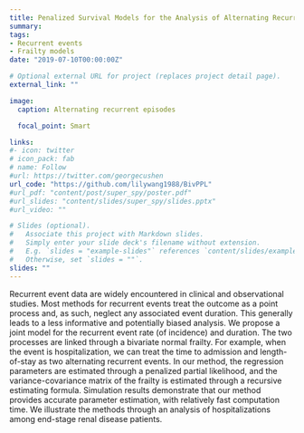 ```yaml
---
title: Penalized Survival Models for the Analysis of Alternating Recurrent Event Data
summary: 
tags:
- Recurrent events
- Frailty models
date: "2019-07-10T00:00:00Z"

# Optional external URL for project (replaces project detail page).
external_link: ""

image:
  caption: Alternating recurrent episodes

  focal_point: Smart

links:
#- icon: twitter
# icon_pack: fab
# name: Follow
#url: https://twitter.com/georgecushen
url_code: "https://github.com/lilywang1988/BivPPL"
#url_pdf: "content/post/super_spy/poster.pdf"
#url_slides: "content/slides/super_spy/slides.pptx"
#url_video: ""

# Slides (optional).
#   Associate this project with Markdown slides.
#   Simply enter your slide deck's filename without extension.
#   E.g. `slides = "example-slides"` references `content/slides/example-slides.md`.
#   Otherwise, set `slides = ""`.
slides: ""
---
```


Recurrent event data are widely encountered in clinical and observational studies. Most methods for recurrent events treat the outcome as a point process and, as such, neglect any associated event duration. This generally leads to a less informative and potentially biased analysis. We propose a joint model for the recurrent event rate (of incidence) and duration. The two processes are linked through a bivariate normal frailty. For example, when the event is hospitalization, we can treat the time to admission and length-of-stay as two alternating recurrent events. In our method, the regression parameters are estimated through a penalized partial likelihood, and the variance-covariance matrix of the frailty is estimated through a recursive estimating formula. Simulation results demonstrate that our method provides accurate parameter estimation, with relatively fast computation time. We illustrate the methods through an analysis of hospitalizations among end-stage renal disease patients.
